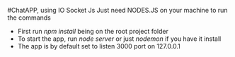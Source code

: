 #ChatAPP, using IO Socket Js
Just need NODES.JS on your machine to run the commands
- First run *npm install* being on the root project folder
- To start the app, run *node server* or just *nodemon* if you have it install
- The app is by default set to listen 3000 port on 127.0.0.1

